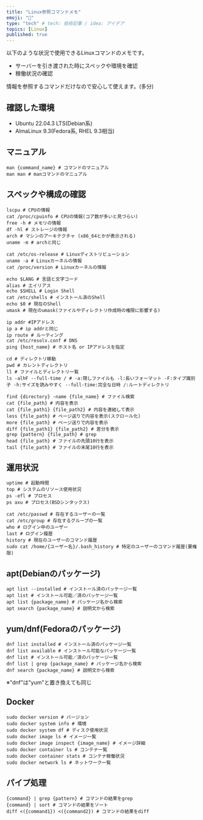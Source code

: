 ```yaml
---
title: "Linux参照コマンドメモ"
emoji: "👀"
type: "tech" # tech: 技術記事 / idea: アイデア
topics: [Linux]
published: true
---
```


以下のような状況で使用できるLinuxコマンドのメモです。

- サーバーを引き渡された時にスペックや環境を確認
- 稼働状況の確認

情報を参照するコマンドだけなので安心して使えます。(多分)

## 確認した環境

- Ubuntu 22.04.3 LTS(Debian系)
- AlmaLinux 9.3(Fedora系, RHEL 9.3相当)

## マニュアル

```bash:マニュアル
man {command_name} # コマンドのマニュアル 
man man # manコマンドのマニュアル
```

## スペックや構成の確認

```bash:スペック
lscpu # CPUの情報
cat /proc/cpuinfo # CPUの情報(コア数が多いと見づらい)
free -h # メモリの情報
df -hl # ストレージの情報
arch # マシンのアーキテクチャ (x86_64とかが表示される)
uname -m # archと同じ
```

```bash:OS情報
cat /etc/os-release # Linuxディストリビューション
uname -a # Linuxカーネルの情報
cat /proc/version # Linuxカーネルの情報
```

```bash:コマンド環境
echo $LANG # 言語と文字コード
alias # エイリアス
echo $SHELL # Login Shell
cat /etc/shells # インストール済のShell
echo $0 # 現在のShell
umask # 現在のumask(ファイルやディレクトリ作成時の権限に影響する)
```

```bash:ネットワーク設定
ip addr #IPアドレス
ip a # ip addrと同じ
ip route # ルーティング
cat /etc/resolv.conf # DNS
ping {host_name} # ホスト名 or IPアドレスを指定
```

```bash:ディレクトリ
cd # ディレクトリ移動
pwd # カレントディレクトリ
ll # ファイルとディレクトリ一覧
ls -alhF --full-time / # -a:隠しファイルも -l:長いフォーマット -F:タイプ識別子 -h:サイズを読みやすく --full-time:完全な日時 /:ルートディレクトリ
```

```bash:ファイル
find {directory} -name {file_name} # ファイル検索
cat {file_path} # 内容を表示
cat {file_path1} {file_path2} # 内容を連結して表示
less {file_path} # ページ送りで内容を表示(スクロール化)
more {file_path} # ページ送りで内容を表示
diff {file_path1} {file_path2} # 差分を表示
grep {pattern} {file_path} # grep
head {file_path} # ファイルの先頭10行を表示
tail {file_path} # ファイルの末尾10行を表示
```

## 運用状況

```bash:サーバー
uptime # 起動時間
top # システムのリソース使用状況
ps -efl # プロセス
ps axu # プロセス(BSDシンタックス)
```

```bash:ユーザーとグループ
cat /etc/passwd # 存在するユーザーの一覧
cat /etc/group # 存在するグループの一覧
who # ログイン中のユーザー
last # ログイン履歴
history # 現在のユーザーのコマンド履歴
sudo cat /home/{ユーザー名}/.bash_history # 特定のユーザーのコマンド履歴(要権限)
```

## apt(Debianのパッケージ)

```bash:apt
apt list --installed # インストール済のパッケージ一覧
apt list # インストール可能／済のパッケージ一覧
apt list {package_name} # パッケージ名から検索
apt search {package_name} # 説明文から検索
```

## yum/dnf(Fedoraのパッケージ)

```bash:yum/dnf
dnf list installed # インストール済のパッケージ一覧
dnf list available # インストール可能なパッケージ一覧
dnf list # インストール可能／済のパッケージ一覧
dnf list | grep {package_name} # パッケージ名から検索
dnf search {package_name} # 説明文から検索
```

※"dnf"は"yum"と置き換えても同じ

## Docker

```bash:Docker
sudo docker version # バージョン
sudo docker system info # 環境
sudo docker system df # ディスク使用状況
sudo docker image ls # イメージ一覧
sudo docker image inspect {image_name} # イメージ詳細
sudo docker container ls # コンテナ一覧
sudo docker container stats # コンテナ稼働状況
sudo docker network ls # ネットワーク一覧
```

## パイプ処理

```bash:パイプ処理
{command} | grep {pattern} # コマンドの結果をgrep
{command} | sort # コマンドの結果をソート
diff <({command1}) <({command2}) # コマンドの結果をdiff
```

